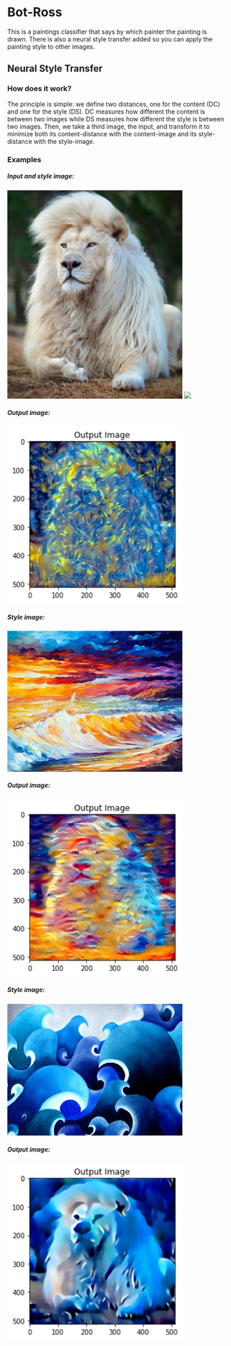 # Bot-Ross
This is a paintings classifier that says by which painter the painting is drawn. There is also a neural style transfer added so you can apply the painting style to other images.

## Neural Style Transfer
### How does it work?
The principle is simple: we define two distances, one for the content (DC) and one for the style (DS). DC measures how different the content is between two images while DS measures how different the style is between two images. Then, we take a third image, the input, and transform it to minimize both its content-distance with the content-image and its style-distance with the style-image.

### Examples
##### Input and style image:
<img src="/data/paintings/lion.jpg" width="400">
<img src="/data/paintings/van-gogh-starry-night.png" width="400">

##### Output image:
<img src="/data/output/index.png" width="400">

##### Style image:
<img src="/data/paintings/waves1.jpeg" width="400">

##### Output image:
<img src="/data/output/lion.png" width="400">

##### Style image:
<img src="/data/paintings/ocean.jpg" width="400">

##### Output image:
<img src="/data/output/lion2.png" width="400">